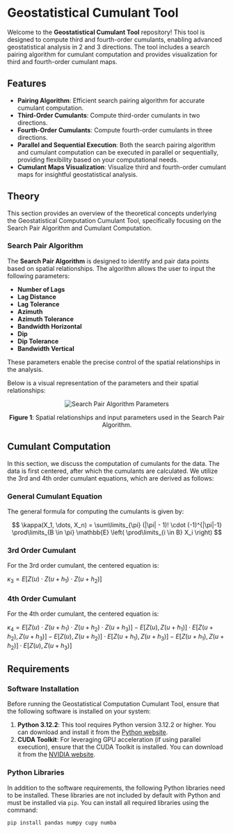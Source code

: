 # Geostatistical Cumulant Tool

Welcome to the **Geostatistical Cumulant Tool** repository! This tool is designed to compute third and fourth-order cumulants, enabling advanced geostatistical analysis in 2 and 3 directions. The tool includes a search pairing algorithm for cumulant computation and provides visualization for third and fourth-order cumulant maps.

## Features
- **Pairing Algorithm**: Efficient search pairing algorithm for accurate cumulant computation.
- **Third-Order Cumulants**: Compute third-order cumulants in two directions.
- **Fourth-Order Cumulants**: Compute fourth-order cumulants in three directions.
- **Parallel and Sequential Execution**: Both the search pairing algorithm and cumulant computation can be executed in parallel or sequentially, providing flexibility based on your computational needs.
- **Cumulant Maps Visualization**: Visualize third and fourth-order cumulant maps for insightful geostatistical analysis.

## Theory

This section provides an overview of the theoretical concepts underlying the Geostatistical Computation Cumulant Tool, specifically focusing on the Search Pair Algorithm and Cumulant Computation.

### Search Pair Algorithm

The **Search Pair Algorithm** is designed to identify and pair data points based on spatial relationships. The algorithm allows the user to input the following parameters:

- **Number of Lags**
- **Lag Distance**
- **Lag Tolerance**
- **Azimuth**
- **Azimuth Tolerance**
- **Bandwidth Horizontal**
- **Dip**
- **Dip Tolerance**
- **Bandwidth Vertical**

These parameters enable the precise control of the spatial relationships in the analysis.

Below is a visual representation of the parameters and their spatial relationships:

<p align="center">
  <img src="https://github.com/user-attachments/assets/a09ae3d3-e393-48a8-8c77-e0ec4ca5d4c3" alt="Search Pair Algorithm Parameters">
</p>

<p align="center"><strong>Figure 1</strong>: Spatial relationships and input parameters used in the Search Pair Algorithm.</p>


## Cumulant Computation

In this section, we discuss the computation of cumulants for the data. The data is first centered, after which the cumulants are calculated. We utilize the 3rd and 4th order cumulant equations, which are derived as follows:

### General Cumulant Equation

The general formula for computing the cumulants is given by:

$$
\kappa(X_1, \dots, X_n) = \sum\limits_{\pi} (|\pi| - 1)! \cdot (-1)^{|\pi|-1} \prod\limits_{B \in \pi} \mathbb{E} \left( \prod\limits_{i \in B} X_i \right)
$$

### 3rd Order Cumulant

For the 3rd order cumulant, the centered equation is:

$\kappa_3 = E[Z(u) \cdot Z(u + h_1) \cdot Z(u + h_2)]$

### 4th Order Cumulant

For the 4th order cumulant, the centered equation is:

$\kappa_4 = E[Z(u) \cdot Z(u + h_1) \cdot Z(u + h_2) \cdot Z(u + h_3)] - E[Z(u), Z(u + h_1)] \cdot E[Z(u + h_2), Z(u + h_3)] - E[Z(u), Z(u + h_2)] \cdot E[Z(u + h_1), Z(u + h_3)] - E[Z(u + h_1), Z(u + h_2)] \cdot E[Z(u), Z(u + h_3)]$



## Requirements

### Software Installation

Before running the Geostatistical Computation Cumulant Tool, ensure that the following software is installed on your system:

1. **Python 3.12.2**: This tool requires Python version 3.12.2 or higher. You can download and install it from the [Python website](https://www.python.org/downloads/).
2. **CUDA Toolkit**: For leveraging GPU acceleration (if using parallel execution), ensure that the CUDA Toolkit is installed. You can download it from the [NVIDIA website](https://developer.nvidia.com/cuda-toolkit).

### Python Libraries

In addition to the software requirements, the following Python libraries need to be installed. These libraries are not included by default with Python and must be installed via `pip`. You can install all required libraries using the command:

```bash
pip install pandas numpy cupy numba
